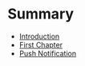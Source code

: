 # Summary

* [Introduction](README.md)
* [First Chapter](chapter1.md)
* [Push Notification](pushnotification_md.md)

